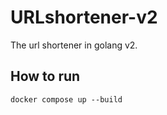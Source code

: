 # URLshortener-v2

The url shortener in golang v2. 

## How to run
```docker compose up --build```

